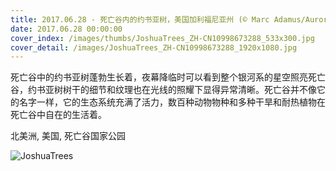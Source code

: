 ```yaml
---
title: 2017.06.28 - 死亡谷内的约书亚树，美国加利福尼亚州 (© Marc Adamus/Aurora Photos)
date: 2017.06.28 00:00:00
cover_index: /images/thumbs/JoshuaTrees_ZH-CN10998673288_533x300.jpg
cover_detail: /images/JoshuaTrees_ZH-CN10998673288_1920x1080.jpg
---
```


死亡谷中的约书亚树蓬勃生长着，夜幕降临时可以看到整个银河系的星空照亮死亡谷，约书亚树树干的细节和纹理也在光线的照耀下显得异常清晰。死亡谷并不像它的名字一样，它的生态系统充满了活力，数百种动物物种和多种干旱和耐热植物在死亡谷中自在的生活着。

北美洲, 美国, 死亡谷国家公园

![JoshuaTrees](/images/JoshuaTrees_ZH-CN10998673288_1920x1080.jpg)
